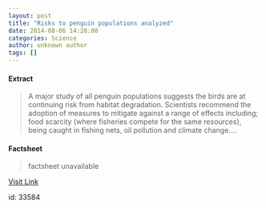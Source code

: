```yaml
---
layout: post
title: "Risks to penguin populations analyzed"
date: 2014-08-06 14:28:08
categories: Science
author: unknown author
tags: []
---
```



#### Extract
>A major study of all penguin populations suggests the birds are at continuing risk from habitat degradation. Scientists recommend the adoption of measures to mitigate against a range of effects including; food scarcity (where fisheries compete for the same resources), being caught in fishing nets, oil pollution and climate change....

#### Factsheet
>factsheet unavailable

[Visit Link](http://feeds.sciencedaily.com/~r/sciencedaily/~3/cmELayprHhE/140806102808.htm)

id:   33584
